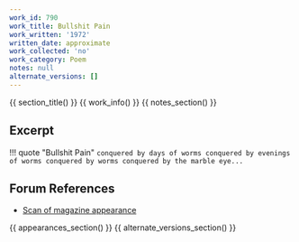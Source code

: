 ```yaml
---
work_id: 790
work_title: Bullshit Pain
work_written: '1972'
written_date: approximate
work_collected: 'no'
work_category: Poem
notes: null
alternate_versions: []
---
```


{{ section_title() }}
{{ work_info() }}
{{ notes_section() }}
## Excerpt
!!! quote "Bullshit Pain"
    ```
    conquered by days of worms
    conquered by evenings of worms
    conquered by worms
    conquered by the marble eye...
    ```

## Forum References
- [Scan of magazine appearance](https://bukowskiforum.com/threads/bullshit-pain-the-little-magazine-vol-6-no-1-1972.12271/)

{{ appearances_section() }}
{{ alternate_versions_section() }}